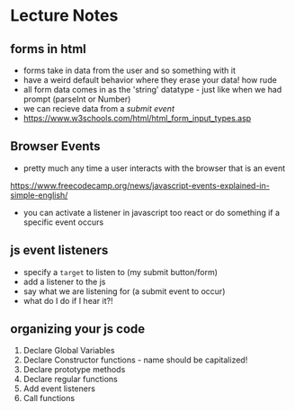 # Lecture Notes

## forms in html
- forms take in data from the user and so something with it 
- have a weird default behavior where they erase your data! how rude
- all form data comes in as the 'string' datatype - just like when we had prompt (parseInt or Number)
- we can recieve data from a *submit event*
- https://www.w3schools.com/html/html_form_input_types.asp

## Browser Events
- pretty much any time a user interacts with the browser that is an event

https://www.freecodecamp.org/news/javascript-events-explained-in-simple-english/

- you can activate a listener in javascript too react or do something if a specific event occurs

## js event listeners
- specify a `target` to listen to (my submit button/form)
- add a listener to the js
- say what we are listening for (a submit event to occur)
- what do I do if I hear it?!

## organizing your js code
1. Declare Global Variables
2. Declare Constructor functions - name should be capitalized!
3. Declare prototype methods
4. Declare regular functions
5. Add event listeners
6. Call functions